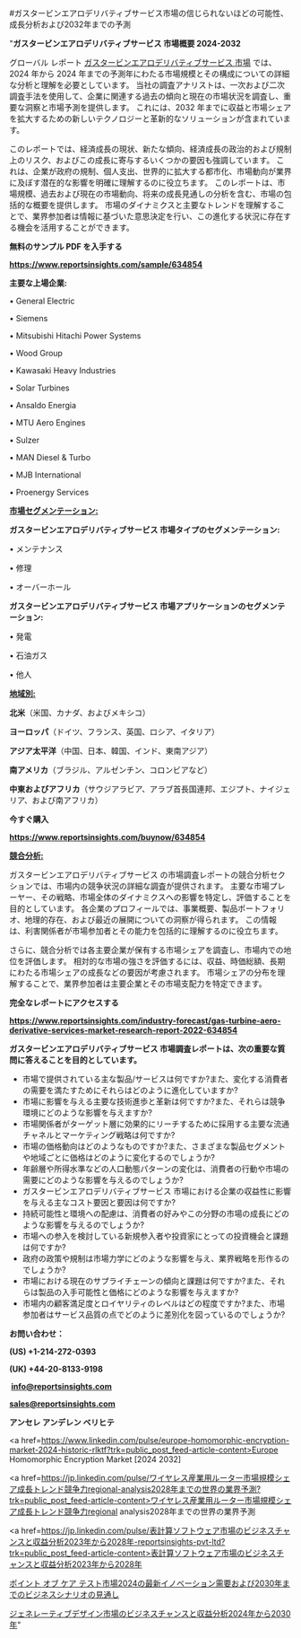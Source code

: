 #ガスタービンエアロデリバティブサービス市場の信じられないほどの可能性、成長分析および2032年までの予測

"<strong>ガスタービンエアロデリバティブサービス 市場概要 2024-2032</strong>

グローバル レポート <a href=https://www.reportsinsights.com/sample/634854>ガスタービンエアロデリバティブサービス 市場</a> では、2024 年から 2024 年までの予測年にわたる市場規模とその構成についての詳細な分析と理解を必要としています。 当社の調査アナリストは、一次および二次調査手法を使用して、企業に関連する過去の傾向と現在の市場状況を調査し、重要な洞察と市場予測を提供します。 これには、2032 年までに収益と市場シェアを拡大​​するための新しいテクノロジーと革新的なソリューションが含まれています。

このレポートでは、経済成長の現状、新たな傾向、経済成長の政治的および規制上のリスク、およびこの成長に寄与するいくつかの要因も強調しています。 これは、企業が政府の規制、個人支出、世界的に拡大する都市化、市場動向が業界に及ぼす潜在的な影響を明確に理解するのに役立ちます。 このレポートは、市場規模、過去および現在の市場動向、将来の成長見通しの分析を含む、市場の包括的な概要を提供します。 市場のダイナミクスと主要なトレンドを理解することで、業界参加者は情報に基づいた意思決定を行い、この進化する状況に存在する機会を活用することができます。

<strong><b>無料のサンプル PDF を入手する</b></strong>

<a href=https://www.reportsinsights.com/sample/634854><strong><u>https://www.reportsinsights.com/sample/634854</u></strong></a>

<strong>主要な上場企業:</strong>

• General Electric

• Siemens

• Mitsubishi Hitachi Power Systems

• Wood Group

• Kawasaki Heavy Industries

• Solar Turbines

• Ansaldo Energia

• MTU Aero Engines

• Sulzer

• MAN Diesel & Turbo

• MJB International

• Proenergy Services

<strong><u>市場セグメンテーション</u></strong><strong><u>:</u></strong>

<strong>ガスタービンエアロデリバティブサービス 市場タイプのセグメンテーション:</strong>

• メンテナンス

• 修理

• オーバーホール

<strong>ガスタービンエアロデリバティブサービス 市場アプリケーションのセグメンテーション:</strong>

• 発電

• 石油ガス

• 他人

<strong><u>地域別</u></strong><strong><u>:</u></strong>

<strong>北米</strong>（米国、カナダ、およびメキシコ）

<strong>ヨーロッパ</strong>（ドイツ、フランス、英国、ロシア、イタリア）

<strong>アジア太平洋</strong>（中国、日本、韓国、インド、東南アジア）

<strong>南アメリカ</strong>（ブラジル、アルゼンチン、コロンビアなど）

<strong>中東およびアフリカ</strong>（サウジアラビア、アラブ首長国連邦、エジプト、ナイジェリア、および南アフリカ）

<strong>今すぐ購入</strong>

<a href=https://www.reportsinsights.com/buynow/634854><strong><u>https://www.reportsinsights.com/buynow/634854</u></strong></a>

<strong><u>競合分析:</u></strong>

ガスタービンエアロデリバティブサービス の市場調査レポートの競合分析セクションでは、市場内の競争状況の詳細な調査が提供されます。 主要な市場プレーヤー、その戦略、市場全体のダイナミクスへの影響を特定し、評価することを目的としています。 各企業のプロフィールでは、事業概要、製品ポートフォリオ、地理的存在、および最近の展開についての洞察が得られます。 この情報は、利害関係者が市場参加者とその能力を包括的に理解するのに役立ちます。

さらに、競合分析では各主要企業が保有する市場シェアを調査し、市場内での地位を評価します。 相対的な市場の強さを評価するには、収益、時価総額、長期にわたる市場シェアの成長などの要因が考慮されます。 市場シェアの分布を理解することで、業界参加者は主要企業とその市場支配力を特定できます。

<strong>完全なレポートにアクセスする</strong>

<a href=https://www.reportsinsights.com/industry-forecast/gas-turbine-aero-derivative-services-market-research-report-2022-634854><strong><u><b>https://www.reportsinsights.com/industry-forecast/gas-turbine-aero-derivative-services-market-research-report-2022-634854</b></u></strong></a>

<strong><b>ガスタービンエアロデリバティブサービス 市場調査レポートは、次の重要な質問に答えることを目的としています。</b></strong>
<ul>
  <li>市場で提供されている主な製品/サービスは何ですか?また、変化する消費者の需要を満たすためにそれらはどのように進化していますか?</li>
  <li>市場に影響を与える主要な技術進歩と革新は何ですか?また、それらは競争環境にどのような影響を与えますか?</li>
  <li>市場関係者がターゲット層に効果的にリーチするために採用する主要な流通チャネルとマーケティング戦略は何ですか?</li>
  <li>市場の価格動向はどのようなものですか?また、さまざまな製品セグメントや地域ごとに価格はどのように変化するのでしょうか?</li>
  <li>年齢層や所得水準などの人口動態パターンの変化は、消費者の行動や市場の需要にどのような影響を与えるのでしょうか?</li>
  <li>ガスタービンエアロデリバティブサービス 市場における企業の収益性に影響を与える主なコスト要因と要因は何ですか?</li>
  <li>持続可能性と環境への配慮は、消費者の好みやこの分野の市場の成長にどのような影響を与えるのでしょうか?</li>
  <li>市場への参入を検討している新規参入者や投資家にとっての投資機会と課題は何ですか?</li>
  <li>政府の政策や規制は市場力学にどのような影響を与え、業界戦略を形作るのでしょうか?</li>
  <li>市場における現在のサプライチェーンの傾向と課題は何ですか?また、それらは製品の入手可能性と価格にどのような影響を与えますか?</li>
  <li>市場内の顧客満足度とロイヤリティのレベルはどの程度ですか?また、市場参加者はサービス品質の点でどのように差別化を図っているのでしょうか?</li>
</ul>
<strong>お問い合わせ：</strong>

<strong>(US) +1-214-272-0393</strong>

<strong>(UK) +44-20-8133-9198</strong>

<strong> </strong><a href=info@reportsinsights.com><strong><u>info@reportsinsights.com</u></strong></a>

<a href=sales@reportsinsights.com><strong><u>sales@reportsinsights.com</u></strong></a>

<strong>アンセレ アンデレン ベリヒテ</strong>

<a href=https://www.linkedin.com/pulse/europe-homomorphic-encryption-market-2024-historic-rlktf?trk=public_post_feed-article-content>Europe Homomorphic Encryption Market [2024 2032]</a>

<a href=https://jp.linkedin.com/pulse/ワイヤレス産業用ルーター市場規模シェア成長トレンド競争力regional-analysis2028年までの世界の業界予測?trk=public_post_feed-article-content>ワイヤレス産業用ルーター市場規模シェア成長トレンド競争力regional analysis2028年までの世界の業界予測</a>

<a href=https://jp.linkedin.com/pulse/表計算ソフトウェア市場のビジネスチャンスと収益分析2023年から2028年-reportsinsights-pvt-ltd?trk=public_post_feed-article-content>表計算ソフトウェア市場のビジネスチャンスと収益分析2023年から2028年</a>

<a href=https://www.linkedin.com/pulse/ポイント-オブ-ケア-テスト市場2024の最新イノベーション需要および2030年までのビジネスシナリオの見通し/>ポイント オブ ケア テスト市場2024の最新イノベーション需要および2030年までのビジネスシナリオの見通し</a>

<a href=https://www.linkedin.com/pulse/ジェネレーティブデザイン市場のビジネスチャンスと収益分析2024年から2030年-tribunal-analytics-360-koo6e/>ジェネレーティブデザイン市場のビジネスチャンスと収益分析2024年から2030年</a>"
